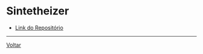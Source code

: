 # Sintetheizer

- [Link do Repositório](https://github.com/LPAE/lpae.github.io/tree/master/projetos/Sintetheizer)

---
[Voltar](https://lpae.github.io/)